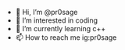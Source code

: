 - 👋 Hi, I’m @pr0sage
- 👀 I’m interested in coding
- 🌱 I’m currently learning c++
- 📫 How to reach me ig:pr0sage

<!---
pr0sage/pr0sage is a ✨ special ✨ repository because its `README.md` (this file) appears on your GitHub profile.
You can click the Preview link to take a look at your changes.
--->

